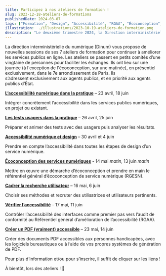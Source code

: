 ```yaml
---
title: Participez à nos ateliers de formation !
slug: 2023-12-18-ateliers-de-formations
publishedDate: 2024-03-07
tags: ["Formation", "Design", "Accessibilité", "RGAA", "Écoconception"]
illustration:  ./illustrations/2023-10-19-ateliers-de-formation.png
description: "Le deuxième trimestre 2024, la Direction interministérielle du numérique (DINUM) organise 7 ateliers de formation sur le design, la recherche utilisateur, l'accessibilité et l'écoconception pour aider les agents à améliorer les services publics en ligne."
---
```


<p class="fr-text--lead">La direction interministérielle du numérique (Dinum) vous propose de nouvelles sessions de ses 7 ateliers de formation pour continuer à améliorer les services publics en ligne. Les ateliers se passent en petits comités d’une vingtaine de personnes pour faciliter les échanges. Ils ont lieu sur une journée (à l'exception de l'écoconception, sur une matinée), en présentiel exclusivement, dans le 7e arrondissement de Paris. Ils s’adressent exclusivement aux agents publics, et en priorité aux agents publics d’État.</p>

[**L’accessibilité numérique dans la pratique**](/formations/accessibilite/atelier-accessibilite-pratique/) – 23 avril, 18 juin

Intégrer concrètement l’accessibilité dans les services publics numériques, en projet ou existant.

[**Les tests usagers dans la pratique**](/formations/recherche-utilisateur/atelier-test-usager/) – 26 avril, 25 juin

Préparer et animer des tests avec des usagers puis analyser les résultats.  

[**Accessibilité numérique et design**](/formations/accessibilite/atelier-accessibilite-designer/) – 30 avril et 4 juin

Prendre en compte l’accessibilité dans toutes les étapes de design d’un service numérique.

[**Écoconception des services numériques**](/formations/ecoconception/atelier-ecoconception/) - 14 mai *matin*, 13 juin *matin*

Mettre en œuvre une démarche d’écoconception et prendre en main le référentiel général d’écoconception de service numérique (RGESN).

[**Cadrer la recherche utilisateur**](/formations/recherche-utilisateur/atelier-cadrer-recherche-utilisateur/) – 16 mai, 6 juin

Choisir ses méthodes et recruter des utilisatrices et utilisateurs pertinents.

[**Vérifier l’accessibilité**](/formations/accessibilite/atelier-coder-accessible/) – 17 mai, 11 juin

Contrôler l’accessibilité des interfaces comme premier pas vers l’audit de conformité au Référentiel général d’amélioration de l’accessibilité (RGAA).

[**Créer un PDF (vraiment) accessible**](/formations/accessibilite/atelier-pdf-accessible/) – 23 mai, 14 juin

Créer des documents PDF accessibles aux personnes handicapées, avec les logiciels bureautiques ou à l’aide de vos propres systèmes de génération de PDF.




Pour plus d’information et/ou pour s’inscrire, il suffit de cliquer sur les liens&nbsp;!

À bientôt, lors des ateliers&nbsp;! <span aria-hidden="true">👋</span>
